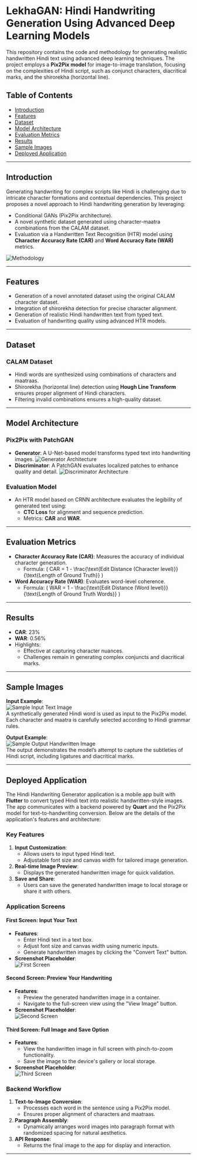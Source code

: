 # LekhaGAN: Hindi Handwriting Generation Using Advanced Deep Learning Models

This repository contains the code and methodology for generating realistic handwritten Hindi text using advanced deep learning techniques. The project employs a **Pix2Pix model** for image-to-image translation, focusing on the complexities of Hindi script, such as conjunct characters, diacritical marks, and the shirorekha (horizontal line).

## Table of Contents

-   [Introduction](#introduction)
-   [Features](#features)
-   [Dataset](#dataset)
-   [Model Architecture](#model-architecture)
-   [Evaluation Metrics](#evaluation-metrics)
-   [Results](#results)
-   [Sample Images](#sample-images)
-   [Deployed Application](#deployed-application)

---

## Introduction

Generating handwriting for complex scripts like Hindi is challenging due to intricate character formations and contextual dependencies. This project proposes a novel approach to Hindi handwriting generation by leveraging:

-   Conditional GANs (Pix2Pix architecture).
-   A novel synthetic dataset generated using character-maatra combinations from the CALAM dataset.
-   Evaluation via a Handwritten Text Recognition (HTR) model using **Character Accuracy Rate (CAR)** and **Word Accuracy Rate (WAR)** metrics.

![Methodology](Images/methodology.jpeg)

---

## Features

-   Generation of a novel annotated dataset using the original CALAM character dataset.
-   Integration of shirorekha detection for precise character alignment.
-   Generation of realistic Hindi handwritten text from typed text.
-   Evaluation of handwriting quality using advanced HTR models.

---

## Dataset

### CALAM Dataset

-   Hindi words are synthesized using combinations of characters and maatraas.
-   Shirorekha (horizontal line) detection using **Hough Line Transform** ensures proper alignment of Hindi characters.
-   Filtering invalid combinations ensures a high-quality dataset.

---

## Model Architecture

### Pix2Pix with PatchGAN

-   **Generator**: A U-Net-based model transforms typed text into handwriting images.
    ![Generator Architecture](Images/gen.jpeg)
-   **Discriminator**: A PatchGAN evaluates localized patches to enhance quality and detail.
    ![Discriminator Architecture](Images/disc.png)

### Evaluation Model

-   An HTR model based on CRNN architecture evaluates the legibility of generated text using:
    -   **CTC Loss** for alignment and sequence prediction.
    -   Metrics: **CAR** and **WAR**.

---

## Evaluation Metrics

-   **Character Accuracy Rate (CAR)**: Measures the accuracy of individual character generation.
    -   Formula: \( CAR = 1 - \frac{\text{Edit Distance (Character level)}}{\text{Length of Ground Truth}} \)
-   **Word Accuracy Rate (WAR)**: Evaluates word-level coherence.
    -   Formula: \( WAR = 1 - \frac{\text{Edit Distance (Word level)}}{\text{Length of Ground Truth Words}} \)

---

## Results

-   **CAR**: 23%
-   **WAR**: 0.56%
-   Highlights:
    -   Effective at capturing character nuances.
    -   Challenges remain in generating complex conjuncts and diacritical marks.

---

## Sample Images

**Input Example**:  
![Sample Input Text Image](Images/input.jpeg)  
A synthetically generated Hindi word is used as input to the Pix2Pix model. Each character and maatra is carefully selected according to Hindi grammar rules.

**Output Example**:  
![Sample Output Handwritten Image](Images/output.jpeg)  
The output demonstrates the model’s attempt to capture the subtleties of Hindi script, including ligatures and diacritical marks.

---

## Deployed Application

The Hindi Handwriting Generator application is a mobile app built with **Flutter** to convert typed Hindi text into realistic handwritten-style images. The app communicates with a backend powered by **Quart** and the Pix2Pix model for text-to-handwriting conversion. Below are the details of the application's features and architecture:

### Key Features

1. **Input Customization**:
    - Allows users to input typed Hindi text.
    - Adjustable font size and canvas width for tailored image generation.
2. **Real-time Image Preview**:
    - Displays the generated handwritten image for quick validation.
3. **Save and Share**:
    - Users can save the generated handwritten image to local storage or share it with others.

### Application Screens

#### **First Screen: Input Your Text**

-   **Features**:
    -   Enter Hindi text in a text box.
    -   Adjust font size and canvas width using numeric inputs.
    -   Generate handwritten images by clicking the "Convert Text" button.
-   **Screenshot Placeholder**:  
    ![First Screen](Images/screen_1.png)

#### **Second Screen: Preview Your Handwriting**

-   **Features**:
    -   Preview the generated handwritten image in a container.
    -   Navigate to the full-screen view using the "View Image" button.
-   **Screenshot Placeholder**:  
    ![Second Screen](Images/screen_2.png)

#### **Third Screen: Full Image and Save Option**

-   **Features**:
    -   View the handwritten image in full screen with pinch-to-zoom functionality.
    -   Save the image to the device's gallery or local storage.
-   **Screenshot Placeholder**:  
    ![Third Screen](Images/screen_3.png)

### Backend Workflow

1. **Text-to-Image Conversion**:
    - Processes each word in the sentence using a Pix2Pix model.
    - Ensures proper alignment of characters and maatraas.
2. **Paragraph Assembly**:
    - Dynamically arranges word images into paragraph format with randomized spacing for natural aesthetics.
3. **API Response**:
    - Returns the final image to the app for display and interaction.

---
